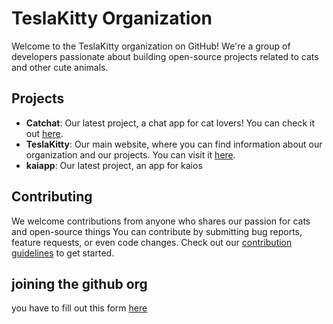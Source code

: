 # TeslaKitty Organization

Welcome to the TeslaKitty organization on GitHub! We're a group of developers passionate about building open-source projects related to cats and other cute animals.

## Projects

- **Catchat**: Our latest project, a chat app for cat lovers! You can check it out [here](https://catchat-meow.netlify.app/).
- **TeslaKitty**: Our main website, where you can find information about our organization and our projects. You can visit it [here](https://teslakitty.netlify.app/).
- **kaiapp**: Our latest project, an app for kaios
## Contributing
We welcome contributions from anyone who shares our passion for cats and open-source things You can contribute by submitting bug reports, feature requests, or even code changes. Check out our [contribution guidelines](CONTRIBUTING.md) to get started.
## joining the github org
you have to fill out this form [here](https://forms.gle/tXiQSw4DNStuaLkN8)
